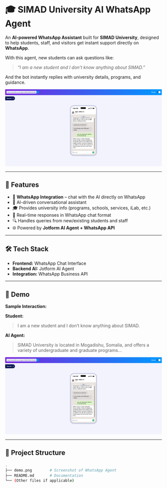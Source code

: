 # 🎓 SIMAD University AI WhatsApp Agent  

An **AI-powered WhatsApp Assistant** built for **SIMAD University**, designed to help students, staff, and visitors get instant support directly on **WhatsApp**.  

With this agent, new students can ask questions like:  

> *“I am a new student and I don’t know anything about SIMAD.”*  

And the bot instantly replies with university details, programs, and guidance.  

![Demo Screenshot](demo.PNG)

---

## 🚀 Features  
- 📲 **WhatsApp Integration** – chat with the AI directly on WhatsApp  
- 🤖 AI-driven conversational assistant  
- 🎓 Provides university info (programs, schools, services, iLab, etc.)  
- 💬 Real-time responses in WhatsApp chat format  
- 🔍 Handles queries from new/existing students and staff  
- 🌐 Powered by **Jotform AI Agent + WhatsApp API**  

---

## 🛠️ Tech Stack  
- **Frontend:** WhatsApp Chat Interface  
- **Backend AI:** Jotform AI Agent  
- **Integration:** WhatsApp Business API  

---

## 📸 Demo  
**Sample Interaction:**  

**Student:**  
> I am a new student and I don’t know anything about SIMAD.  

**AI Agent:**  
> SIMAD University is located in Mogadishu, Somalia, and offers a variety of undergraduate and graduate programs…  

![WhatsApp Demo](demo.PNG)

---

## 📂 Project Structure  
```bash
.
├── demo.png        # Screenshot of WhatsApp Agent
├── README.md       # Documentation
└── (Other files if applicable)
